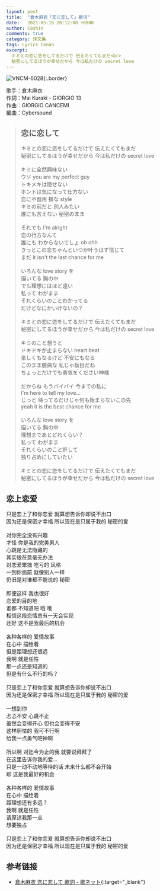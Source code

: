 ```yaml
---
layout: post
title:  "倉木麻衣「恋に恋して」歌词"
date:   2021-05-16 20:12:08 +0800
author: Coshin
comments: true
category: 译文集
tags: Lyrics Conan
excerpt:
  キミとの恋に恋をしてるだけで 伝えたくてもまだ<br>
  秘密にしてるほうが幸せだから 今は私だけの secret love
---
```

![VNCM-6028](https://www.mai-kuraki.com/jacket/sg/VNCM-6028.jpg){:.border}

歌手：倉木麻衣<br>
作詞：Mai Kuraki・GIORGIO 13<br>
作曲：GIORGIO CANCEMI<br>
編曲：Cybersound

<blockquote class="original">
  <h2>恋に恋して</h2>
  <p>
    キミとの恋に恋をしてるだけで 伝えたくてもまだ<br>
    秘密にしてるほうが幸せだから 今は私だけの secret love<br>
    <br>
    キミに全然興味ない<br>
    ウソ you are my perfect guy<br>
    トキメキは隠せない<br>
    ホントは気になって仕方ない<br>
    恋に不器用 損な style<br>
    キミの前だと 別人みたい<br>
    誰にも言えない 秘密のまま<br>
    <br>
    それでも I'm alright<br>
    恋の行方なんて<br>
    誰にも わからないでしょ oh ohh<br>
    きっとこの恋ちゃんといつか叶うはず信じて<br>
    まだ it isn't the last chance for me<br>
    <br>
    いろんな love story を<br>
    描いてる 胸の中<br>
    でも理想にはほど遠い<br>
    私って わがまま<br>
    それくらいのことわかってる<br>
    だけどなにかいけないの？<br>
    <br>
    キミとの恋に恋をしてるだけで 伝えたくてもまだ<br>
    秘密にしてるほうが幸せだから 今は私だけの secret love<br>
    <br>
    キミのこと想うと<br>
    ドキドキが止まらない heart beat<br>
    楽しくもなるけど 不安にもなる<br>
    このまま臆病な 私じゃ駄目だね<br>
    ちょっとだけでも勇気をください神様<br>
    <br>
    だからね もうバイバイ 今までの私に<br>
    I'm here to tell my love...<br>
    じっと 待ってるだけじゃ何も始まらないこの先<br>
    yeah it is the best chance for me<br>
    <br>
    いろんな love story を<br>
    描いてる 胸の中<br>
    理想まであとどれくらい？<br>
    私って わがまま<br>
    それくらいのこと許して<br>
    独り占めにしていたい<br>
    <br>
    キミとの恋に恋をしてるだけで 伝えたくてもまだ<br>
    秘密にしてるほうが幸せだから 今は私だけの secret love
  </p>
</blockquote>

<div class="translation">
  <h2>恋上恋爱</h2>
  <p>
    只是恋上了和你恋爱 就算想告诉你却说不出口<br>
    因为还是保密才幸福 所以现在是只属于我的 秘密的爱<br>
    <br>
    对你完全没有兴趣<br>
    才怪 你是我的完美男人<br>
    心跳是无法隐藏的<br>
    其实很在意毫无办法<br>
    对恋爱笨拙 吃亏的 风格<br>
    一到你面前 就像别人一样<br>
    仍旧是对谁都不能说的 秘密<br>
    <br>
    即便这样 我也很好<br>
    恋爱的目的地<br>
    谁都 不知道吧 哦 哦<br>
    相信这段恋情总有一天会实现<br>
    还好 这不是我最后的机会<br>
    <br>
    各种各样的 爱情故事<br>
    在心中 描绘着<br>
    但是距理想还很远<br>
    我啊 就是任性<br>
    那一点还是知道的<br>
    但是有什么不行的吗？<br>
    <br>
    只是恋上了和你恋爱 就算想告诉你却说不出口<br>
    因为还是保密才幸福 所以现在是只属于我的 秘密的爱<br>
    <br>
    一想到你<br>
    忐忑不安 心跳不止<br>
    虽然会变得开心 但也会变得不安<br>
    这样胆怯的 我可不行啊<br>
    给我一点勇气吧神啊<br>
    <br>
    所以啊 对迄今为止的我 就要说拜拜了<br>
    在这里告诉你我的爱…<br>
    只是一动不动地等待的话 未来什么都不会开始<br>
    耶 这是我最好的机会<br>
    <br>
    各种各样的 爱情故事<br>
    在心中 描绘着<br>
    距理想还有多远？<br>
    我啊 就是任性<br>
    请原谅我那一点<br>
    想要独占<br>
    <br>
    只是恋上了和你恋爱 就算想告诉你却说不出口<br>
    因为还是保密才幸福 所以现在是只属于我的 秘密的爱
  </p>
</div>

## 参考链接

* [倉木麻衣 恋に恋して 歌詞 - 歌ネット](https://www.uta-net.com/song/133754/){:target="_blank"}
